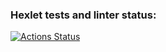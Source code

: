 ### Hexlet tests and linter status:
[![Actions Status](https://github.com/Dmitri49/layout-designer-project-58/actions/workflows/hexlet-check.yml/badge.svg)](https://github.com/Dmitri49/layout-designer-project-58/actions)